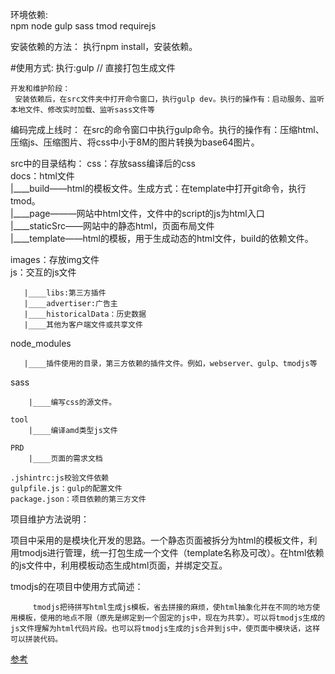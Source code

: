 环境依赖:   
    npm
    node
    gulp
    sass
    tmod
    requirejs   
   
安装依赖的方法：
	 执行npm install，安装依赖。

#使用方式: 
    执行:gulp    //	直接打包生成文件

	开发和维护阶段：
     安装依赖后，在src文件夹中打开命令窗口，执行gulp dev。执行的操作有：启动服务、监听本地文件、修改实时加载、监听sass文件等
  编码完成上线时：
     在src的命令窗口中执行gulp命令。执行的操作有：压缩html、压缩js、压缩图片、将css中小于8M的图片转换为base64图片。
	

src中的目录结构：
   css：存放sass编译后的css       
   docs：html文件          
       |____build——html的模板文件。生成方式：在template中打开git命令，执行tmod。    
       |____page———网站中html文件，文件中的script的js为html入口     
       |____staticSrc——网站中的静态html，页面布局文件    
       |____template——html的模板，用于生成动态的html文件，build的依赖文件。           
    
   images：存放img文件     
   js：交互的js文件                                    
   
       |____libs:第三方插件         
       |____advertiser:广告主
       |____historicalData：历史数据
       |____其他为客户端文件或共享文件
   
   node_modules                   
   
       |____插件使用的目录，第三方依赖的插件文件。例如，webserver、gulp、tmodjs等           
   
   sass             
   
        |____编写css的源文件。    

    tool
        |____编译amd类型js文件
        
    PRD
        |____页面的需求文档        
     
    .jshintrc:js校验文件依赖
    gulpfile.js：gulp的配置文件
    package.json：项目依赖的第三方文件

项目维护方法说明：

  项目中采用的是模块化开发的思路。一个静态页面被拆分为html的模板文件，利用tmodjs进行管理，统一打包生成一个文件（template名称及可改）。在html依赖的js文件中，利用模板动态生成html页面，并绑定交互。    
  
   tmodjs的在项目中使用方式简述：   
   
         tmodjs把待拼写html生成js模板，省去拼接的麻烦，使html抽象化并在不同的地方使用模板，使用的地点不限（原先是绑定到一个固定的js中，现在为共享）。可以将tmodjs生成的js文件理解为html代码片段。也可以将tmodjs生成的js合并到js中，使页面中模块话，这样可以拼装代码。

         
[参考](http://www.w3cplus.com/preprocessor/sass-guidelin-part-4.html)

